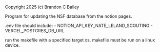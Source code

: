 Copyright 2025 (c) Brandon C Bailey

Program for updating the NSF database from the notion pages.

.env file should include:
    - NOTION_API_KEY_NATE_LELAND_SCOUTING
    - VERCEL_POSTGRES_DB_URL

run the makefile with a specified target os. makefile must be run on a linux device.